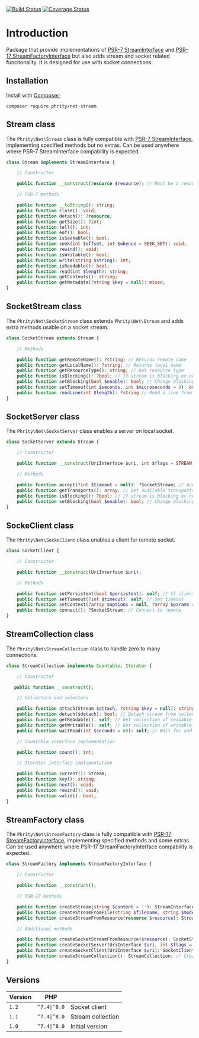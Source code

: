 [![Build Status](https://github.com/sirn-se/phrity-net-stream/actions/workflows/acceptance.yml/badge.svg)](https://github.com/sirn-se/phrity-net-stream/actions)
[![Coverage Status](https://coveralls.io/repos/github/sirn-se/phrity-net-stream/badge.svg?branch=main)](https://coveralls.io/github/sirn-se/phrity-net-stream?branch=main)

# Introduction

Package that provide implementations of [PSR-7 StreamInterface](https://www.php-fig.org/psr/psr-7/#34-psrhttpmessagestreaminterface)
and [PSR-17 StreamFactoryInterface](https://www.php-fig.org/psr/psr-17/#24-streamfactoryinterface)
but also adds stream and socket related funcitonality.
It is designed for use with socket connections.

## Installation

Install with [Composer](https://getcomposer.org/);
```
composer require phrity/net-stream
```

## Stream class

The `Phrity\Net\Stream` class is fully compatible with [PSR-7 StreamInterface](https://www.php-fig.org/psr/psr-7/#34-psrhttpmessagestreaminterface),
implementing specified methods but no extras. Can be used anywhere where PSR-7 StreamInterface compability is expected.

```php
class Stream implements StreamInterface {

    // Constructor

    public function __construct(resource $resource); // Must be a resource of type stream

    // PSR-7 methods

    public function __toString(): string;
    public function close(): void;
    public function detach(): ?resource;
    public function getSize(): ?int;
    public function tell(): int;
    public function eof(): bool;
    public function isSeekable(): bool;
    public function seek(int $offset, int $whence = SEEK_SET): void;
    public function rewind(): void;
    public function isWritable(): bool;
    public function write(string $string): int;
    public function isReadable(): bool;
    public function read(int $length): string;
    public function getContents(): string;
    public function getMetadata(?string $key = null): mixed;
}
```

## SocketStream class

The `Phrity\Net\SocketStream` class extends `Phrity\Net\Stream` and adds extra methods usable on a socket stream.

```php
class SocketStream extends Stream {

    // Methods

    public function getRemoteName(): ?string; // Returns remote name
    public function getLocalName(): ?string; // Returns local name
    public function getResourceType(): string; // Get resource type
    public function isBlocking(): ?bool; // If stream is blocking or not
    public function setBlocking(bool $enable): bool; // Change blocking mode
    public function setTimeout(int $seconds, int $microseconds = 0): bool; // Set timeout
    public function readLine(int $length): ?string // Read a line from string, up to $length bytes
}
```

## SocketServer class

The `Phrity\Net\SocketServer` class enables a server on local socket.

```php
class SocketServer extends Stream {

    // Constructor

    public function __construct(UriInterface $uri, int $flags = STREAM_SERVER_BIND | STREAM_SERVER_LISTEN);

    // Methods

    public function accept(?int $timeout = null): ?SocketStream; // Accept connection on socket server
    public function getTransports(): array; // Get available transports
    public function isBlocking(): ?bool; // If stream is blocking or not
    public function setBlocking(bool $enable): bool; // Change blocking mode
}
```

## SockeClient class

The `Phrity\Net\SockeClient` class enables a client for remote socket.

```php
class SocketClient {

    // Constructor

    public function __construct(UriInterface $uri);

    // Methods

    public function setPersistent(bool $persistent): self; // If client should use persisten connection
    public function setTimeout(?int $timeout): self; // Set timeout
    public function setContext(?array $options = null, ?array $params = null): self; // Set stream context
    public function connect(): ?SocketStream; // Connect to remote
}
```

## StreamCollection class

The `Phrity\Net\StreamCollection` class to handle zero to many connections.

```php
class StreamCollection implements Countable, Iterator {

    // Constructor

   public function __construct();

    // Collectors and selectors

    public function attach(Stream $attach, ?string $key = null): string; // Attach stream to collection
    public function detach($detach): bool; // Detach stream from collection
    public function getReadable(): self; // Get collection of readable streams
    public function getWritable(): self; // Get collection of writable streams
    public function waitRead(int $seconds = 60): self; // Wait for and get collection of streams with data to read

    // Countable interface implementation

    public function count(): int;

    // Iterator interface implementation

    public function current(): Stream;
    public function key(): string;
    public function next(): void;
    public function rewind(): void;
    public function valid(): bool;
}
```

## StreamFactory class

The `Phrity\Net\StreamFactory` class is fully compatible with [PSR-17 StreamFactoryInterface](https://www.php-fig.org/psr/psr-17/#24-streamfactoryinterface),
implementing specified methods and some extras. Can be used anywhere where PSR-17 StreamFactoryInterface compability is expected.

```php
class StreamFactory implements StreamFactoryInterface {

    // Constructor

    public function __construct();

    // PSR-17 methods

    public function createStream(string $content = ''): StreamInterface;
    public function createStreamFromFile(string $filename, string $mode = 'r'): StreamInterface;
    public function createStreamFromResource(resource $resource): StreamInterface; // Must be a resource of type stream

    // Additional methods

    public function createSocketStreamFromResource($resource): SocketStream; // Create a socket stream
    public function createSocketServer(UriInterface $uri, int $flags = STREAM_SERVER_BIND | STREAM_SERVER_LISTEN): SocketServer; // Create a socket server
    public function createSocketClient(UriInterface $uri): SocketClient; / Create socket client
    public function createStreamCollection(): StreamCollection; // Create a stream collection
}
```

## Versions

| Version | PHP | |
| --- | --- | --- |
| `1.2` | `^7.4\|^8.0` | Socket client |
| `1.1` | `^7.4\|^8.0` | Stream collection |
| `1.0` | `^7.4\|^8.0` | Initial version |
